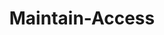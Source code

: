 ---
layout: tag-list
type: tag
title: Maintain-Access
slug: Maintain-Access
category: Tag
sidebar: false
description: >
    MariaDB es un sistema de gestión de bases de datos derivado de MySQL.
---